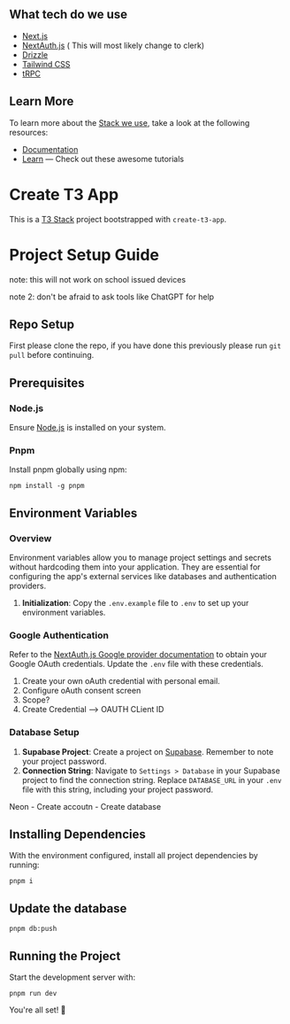 ## What tech do we use

- [Next.js](https://nextjs.org)
- [NextAuth.js](https://next-auth.js.org) ( This will most likely change to clerk)
- [Drizzle](https://orm.drizzle.team)
- [Tailwind CSS](https://tailwindcss.com)
- [tRPC](https://trpc.io)

## Learn More

To learn more about the [Stack we use](https://create.t3.gg/), take a look at the following resources:

- [Documentation](https://create.t3.gg/)
- [Learn](https://create.t3.gg/en/faq#what-learning-resources-are-currently-available) — Check out these awesome tutorials

# Create T3 App

This is a [T3 Stack](https://create.t3.gg/) project bootstrapped with `create-t3-app`.

# Project Setup Guide

note: this will not work on school issued devices

note 2: don't be afraid to ask tools like ChatGPT for help

## Repo Setup

First please clone the repo, if you have done this previously please run `git pull` before continuing.

## Prerequisites

### Node.js

Ensure [Node.js](https://nodejs.org/en/learn/getting-started/how-to-install-nodejs#how-to-install-nodejs) is installed on your system.

### Pnpm

Install pnpm globally using npm:
```
npm install -g pnpm
```

## Environment Variables

### Overview

Environment variables allow you to manage project settings and secrets without hardcoding them into your application. They are essential for configuring the app's external services like databases and authentication providers.

1. **Initialization**: Copy the `.env.example` file to `.env` to set up your environment variables.

### Google Authentication

Refer to the [NextAuth.js Google provider documentation](https://next-auth.js.org/providers/google) to obtain your Google OAuth credentials. Update the `.env` file with these credentials.

1. Create your own oAuth credential with personal email.
2. Configure oAuth consent screen
3. Scope?
4. Create Credential --> OAUTH CLient ID

### Database Setup

1. **Supabase Project**: Create a project on [Supabase](https://supabase.com/). Remember to note your project password.
2. **Connection String**: Navigate to `Settings > Database` in your Supabase project to find the connection string. Replace `DATABASE_URL` in your `.env` file with this string, including your project password.

Neon - Create accoutn - Create database

## Installing Dependencies

With the environment configured, install all project dependencies by running:
```
pnpm i
```

## Update the database

```
pnpm db:push
```

## Running the Project

Start the development server with:
```
pnpm run dev
```

You're all set! 🥳 

